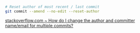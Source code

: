 ```sh
# Reset author of most recent / last commit
git commit --amend --no-edit --reset-author
```
[stackoverflow.com ~ How do I change the author and committer name/email for multiple commits?](https://stackoverflow.com/a/1320317)